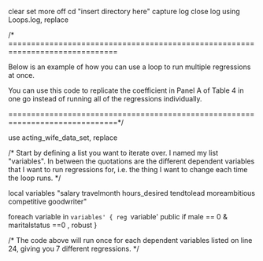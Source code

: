 clear
set more off
cd "insert directory here"
capture log close
log using Loops.log, replace

/* ==============================================================================

Below is an example of how you can use a loop to run multiple regressions at once. 

You can use this code to replicate the coefficient in Panel A of Table 4 in one go
instead of running all of the regressions individually.

==============================================================================*/


use acting_wife_data_set, replace

/* 
Start by defining a list you want to iterate over. I named my list "variables".
In between the quotations are the different dependent variables that I want to
run regressions for, i.e. the thing I want to change each time the loop runs.
*/

local variables "salary travelmonth hours_desired tendtolead moreambitious competitive goodwriter"

foreach variable in `variables' {
reg `variable' public if male == 0 & maritalstatus ==0 , robust
}

/* 
The code above will run once for each dependent variables listed on line 24, 
giving you 7 different regressions.
*/
